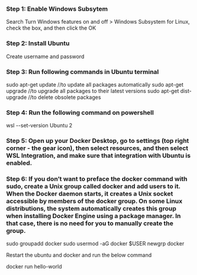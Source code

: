 ### Step 1: Enable Windows Subsytem
Search Turn Windows features on and off > Windows Subsystem for Linux, check the box, and then click the OK

### Step 2: Install Ubuntu
Create username and password 

### Step 3: Run following commands in Ubuntu terminal

sudo apt-get update           //to update all packages automatically
sudo apt-get upgrade          //to upgrade all packages to their latest versions
sudo apt-get dist-upgrade     //to delete obsolete packages

### Step 4: Run the following command on powershell
wsl --set-version Ubuntu 2

### Step 5: Open up your Docker Desktop, go to settings (top right corner - the gear icon), then select resources, and then select WSL Integration, and make sure that integration with Ubuntu is enabled.

### Step 6: If you don’t want to preface the docker command with sudo, create a Unix group called docker and add users to it. When the Docker daemon starts, it creates a Unix socket accessible by members of the docker group. On some Linux distributions, the system automatically creates this group when installing Docker Engine using a package manager. In that case, there is no need for you to manually create the group.
sudo groupadd docker
sudo usermod -aG docker $USER
newgrp docker

Restart the ubuntu and docker and run the below command

docker run hello-world


